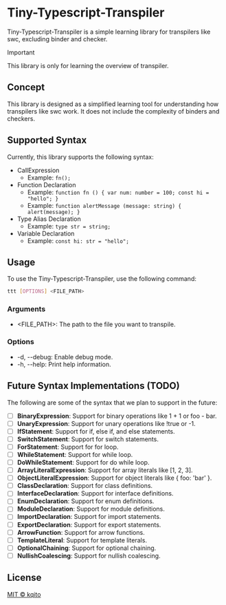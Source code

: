 # Tiny-Typescript-Transpiler
Tiny-Typescript-Transpiler is a simple learning library for transpilers like swc, excluding binder and checker.

> [!IMPORTANT]
> This library is only for learning the overview of transpiler.

## Concept
This library is designed as a simplified learning tool for understanding how transpilers like swc work. It does not include the complexity of binders and checkers.

## Supported Syntax
Currently, this library supports the following syntax:
- CallExpression
  - Example: `fn();`
- Function Declaration
  - Example: `function fn () { var num: number = 100; const hi = "hello"; }`
  - Example: `function alertMessage (message: string) { alert(message); }`
- Type Alias Declaration
  - Example: `type str = string;`
- Variable Declaration
  - Example: `const hi: str = "hello";`

## Usage
To use the Tiny-Typescript-Transpiler, use the following command:

```bash
ttt [OPTIONS] <FILE_PATH>
```

### Arguments
- <FILE_PATH>: The path to the file you want to transpile.

### Options
- -d, --debug: Enable debug mode.
- -h, --help: Print help information.

## Future Syntax Implementations (TODO)
The following are some of the syntax that we plan to support in the future:

- [ ] **BinaryExpression**: Support for binary operations like 1 + 1 or foo - bar.
- [ ] **UnaryExpression**: Support for unary operations like !true or -1.
- [ ] **IfStatement**: Support for if, else if, and else statements.
- [ ] **SwitchStatement**: Support for switch statements.
- [ ] **ForStatement**: Support for for loop.
- [ ] **WhileStatement**: Support for while loop.
- [ ] **DoWhileStatement**: Support for do while loop.
- [ ] **ArrayLiteralExpression**: Support for array literals like [1, 2, 3].
- [ ] **ObjectLiteralExpression**: Support for object literals like { foo: 'bar' }.
- [ ] **ClassDeclaration**: Support for class definitions.
- [ ] **InterfaceDeclaration**: Support for interface definitions.
- [ ] **EnumDeclaration**: Support for enum definitions.
- [ ] **ModuleDeclaration**: Support for module definitions.
- [ ] **ImportDeclaration**: Support for import statements.
- [ ] **ExportDeclaration**: Support for export statements.
- [ ] **ArrowFunction**: Support for arrow functions.
- [ ] **TemplateLiteral**: Support for template literals.
- [ ] **OptionalChaining**: Support for optional chaining.
- [ ] **NullishCoalescing**: Support for nullish coalescing.

## License
[MIT © kqito](./LICENSE)
